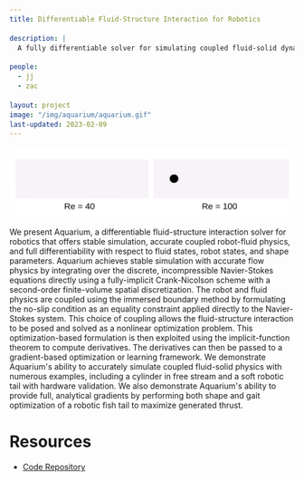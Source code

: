 ```yaml
---
title: Differentiable Fluid-Structure Interaction for Robotics

description: |
  A fully differentiable solver for simulating coupled fluid-solid dynamics

people:
  - jj
  - zac 

layout: project
image: "/img/aquarium/aquarium.gif"
last-updated: 2023-02-09
---
```


![Plane](/img/aquarium/freestream_cylinder_comparison.gif)

We present Aquarium, a differentiable fluid-structure interaction solver for robotics that offers stable simulation, accurate coupled robot-fluid physics, and full differentiability with respect to fluid states, robot states, and shape parameters. Aquarium achieves stable simulation with accurate flow physics by integrating over the discrete, incompressible Navier-Stokes equations directly using a fully-implicit Crank-Nicolson scheme with a second-order finite-volume spatial discretization. The robot and fluid physics are coupled using the immersed boundary method by formulating the no-slip condition as an equality constraint applied directly to the Navier-Stokes system. This choice of coupling allows the fluid-structure interaction to be posed and solved as a nonlinear optimization problem. This optimization-based formulation is then exploited using the implicit-function theorem to compute derivatives. The derivatives can then be passed to a gradient-based optimization or learning framework. We demonstrate Aquarium's ability to accurately simulate coupled fluid-solid physics with numerous examples, including a cylinder in free stream and a soft robotic tail with hardware validation. We also demonstrate Aquarium's ability to provide full, analytical gradients by performing both shape and gait optimization of a robotic fish tail to maximize generated thrust.

# Resources
* [Code Repository](https://github.com/RoboticExplorationLab/Aquarium.jl)